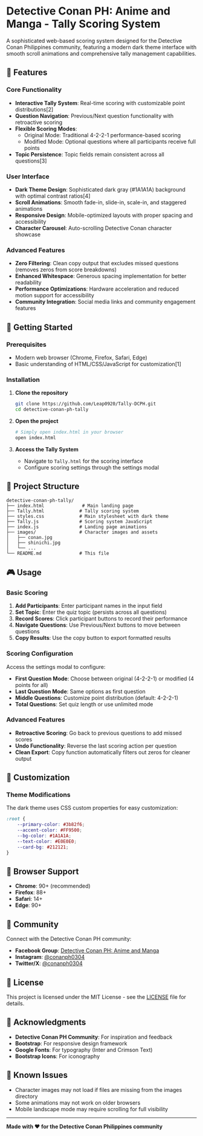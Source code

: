 # Detective Conan PH: Anime and Manga - Tally Scoring System

A sophisticated web-based scoring system designed for the Detective Conan Philippines community, featuring a modern dark theme interface with smooth scroll animations and comprehensive tally management capabilities.

## 🎯 Features

### Core Functionality
- **Interactive Tally System**: Real-time scoring with customizable point distributions[2]
- **Question Navigation**: Previous/Next question functionality with retroactive scoring
- **Flexible Scoring Modes**: 
  - Original Mode: Traditional 4-2-2-1 performance-based scoring
  - Modified Mode: Optional questions where all participants receive full points
- **Topic Persistence**: Topic fields remain consistent across all questions[3]

### User Interface
- **Dark Theme Design**: Sophisticated dark gray (#1A1A1A) background with optimal contrast ratios[4]
- **Scroll Animations**: Smooth fade-in, slide-in, scale-in, and staggered animations
- **Responsive Design**: Mobile-optimized layouts with proper spacing and accessibility
- **Character Carousel**: Auto-scrolling Detective Conan character showcase

### Advanced Features
- **Zero Filtering**: Clean copy output that excludes missed questions (removes zeros from score breakdowns)
- **Enhanced Whitespace**: Generous spacing implementation for better readability
- **Performance Optimizations**: Hardware acceleration and reduced motion support for accessibility
- **Community Integration**: Social media links and community engagement features

## 🚀 Getting Started

### Prerequisites
- Modern web browser (Chrome, Firefox, Safari, Edge)
- Basic understanding of HTML/CSS/JavaScript for customization[1]

### Installation

1. **Clone the repository**
   ```bash
   git clone https://github.com/Leap0920/Tally-DCPH.git
   cd detective-conan-ph-tally
   ```

2. **Open the project**
   ```bash
   # Simply open index.html in your browser
   open index.html
   ```

3. **Access the Tally System**
   - Navigate to `Tally.html` for the scoring interface
   - Configure scoring settings through the settings modal

## 📁 Project Structure

```
detective-conan-ph-tally/
├── index.html              # Main landing page
├── Tally.html             # Tally scoring system
├── styles.css             # Main stylesheet with dark theme
├── Tally.js               # Scoring system JavaScript
├── index.js               # Landing page animations
├── images/                # Character images and assets
│   ├── conan.jpg
│   ├── shinichi.jpg
│   └── ...
└── README.md              # This file
```

## 🎮 Usage

### Basic Scoring
1. **Add Participants**: Enter participant names in the input field
2. **Set Topic**: Enter the quiz topic (persists across all questions)
3. **Record Scores**: Click participant buttons to record their performance
4. **Navigate Questions**: Use Previous/Next buttons to move between questions
5. **Copy Results**: Use the copy button to export formatted results

### Scoring Configuration
Access the settings modal to configure:
- **First Question Mode**: Choose between original (4-2-2-1) or modified (4 points for all)
- **Last Question Mode**: Same options as first question
- **Middle Questions**: Customize point distribution (default: 4-2-2-1)
- **Total Questions**: Set quiz length or use unlimited mode

### Advanced Features
- **Retroactive Scoring**: Go back to previous questions to add missed scores
- **Undo Functionality**: Reverse the last scoring action per question
- **Clean Export**: Copy function automatically filters out zeros for cleaner output

## 🎨 Customization

### Theme Modifications
The dark theme uses CSS custom properties for easy customization:

```css
:root {
    --primary-color: #3b82f6;
    --accent-color: #FF9500;
    --bg-color: #1A1A1A;
    --text-color: #E0E0E0;
    --card-bg: #212121;
}
```

## 📱 Browser Support

- **Chrome**: 90+ (recommended)
- **Firefox**: 88+
- **Safari**: 14+
- **Edge**: 90+

## 🎯 Community

Connect with the Detective Conan PH community:
- **Facebook Group**: [Detective Conan PH: Anime and Manga](https://www.facebook.com/groups/dcphanimeandmanga)
- **Instagram**: [@conanph0304](https://www.instagram.com/conanph0304/)
- **Twitter/X**: [@conanph0304](https://x.com/conanph0304)

## 📄 License

This project is licensed under the MIT License - see the [LICENSE](LICENSE) file for details.

## 🙏 Acknowledgments

- **Detective Conan PH Community**: For inspiration and feedback
- **Bootstrap**: For responsive design framework
- **Google Fonts**: For typography (Inter and Crimson Text)
- **Bootstrap Icons**: For iconography

## 🐛 Known Issues

- Character images may not load if files are missing from the images directory
- Some animations may not work on older browsers
- Mobile landscape mode may require scrolling for full visibility

---

**Made with ❤️ for the Detective Conan Philippines community**
